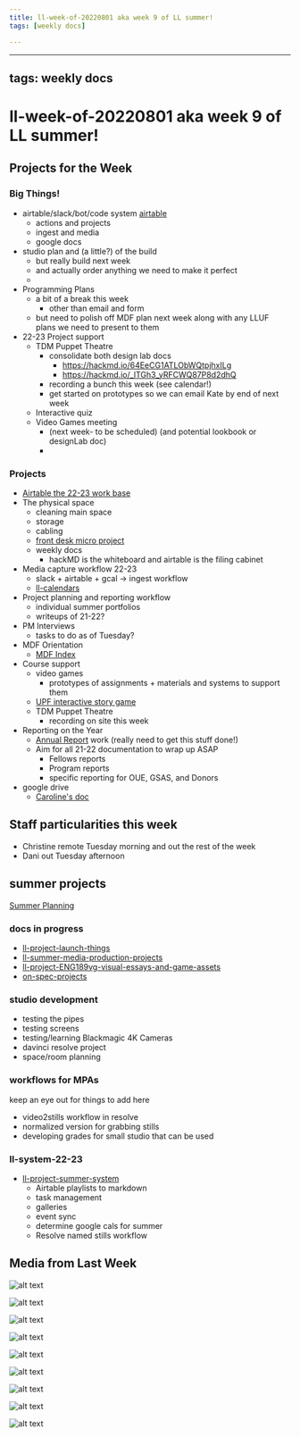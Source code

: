 ```yaml
---
title: ll-week-of-20220801 aka week 9 of LL summer!
tags: [weekly docs]

---
```


---
tags: weekly docs
---

# ll-week-of-20220801 aka week 9 of LL summer!

## Projects for the Week

### Big Things!
- airtable/slack/bot/code system [airtable](https://airtable.com/app2Q5werGGNgVOiE/tblJPXSPNMrMH1ueu/viwN0IITuMPgUlf0N?blocks=hide)
    - actions and projects
    - ingest and media
    - google docs
- studio plan and (a little?) of the build
    - but really build next week 
    - and actually order anything we need to make it perfect
    - 
- Programming Plans
    - a bit of a break this week
        - other than email and form
    - but need to polish off MDF plan next week along with any LLUF plans we need to present to them
- 22-23 Project support 
    - TDM Puppet Theatre
        - consolidate both design lab docs
            - https://hackmd.io/64EeCG1ATLObWQtpjhxILg
            - https://hackmd.io/_lTGh3_yRFCWQ87P8d2dhQ
        - recording a bunch this week (see calendar!)
        - get started on prototypes so we can email Kate by end of next week
    - Interactive quiz
    - Video Games meeting 
        - (next week- to be scheduled) (and potential lookbook or designLab doc)
        - 


### Projects
* [Airtable the 22-23 work base](https://airtable.com/app2Q5werGGNgVOiE/tblJPXSPNMrMH1ueu/viwN0IITuMPgUlf0N?blocks=hide)
* The physical space
    * cleaning main space
    * storage
    * cabling
    * [front desk micro project](https://hackmd.io/SH6p20ieSS6eaOB_ez9Dw?view)
    * weekly docs
        * hackMD is the whiteboard and airtable is the filing cabinet
* Media capture workflow 22-23
    * slack + airtable + gcal -> ingest workflow
    * [ll-calendars](/iGf3HEuCTNS4ReShh0VbZg)
* Project planning and reporting workflow
    * individual summer portfolios
    * writeups of 21-22?
* PM Interviews
    * tasks to do as of Tuesday?
* MDF Orientation
    * [MDF Index](https://hackmd.io/Yjasau-iQ8uOzgSHFOZg1Q)
* Course support
    * video games
        * prototypes of assignments + materials and systems to support them
    * [UPF interactive story game](https://hackmd.io/9k_dKUVOSZyGYa1ZHXLLTg)
    * TDM Puppet Theatre
        * recording on site this week
* Reporting on the Year
    * [Annual Report](https://docs.google.com/document/d/1lAfT2LDrC7ra_hTN7klfPXU4wm7BKEheZuDH_7t09HA/edit#) work (really need to get this stuff done!)
    * Aim for all 21-22 documentation to wrap up ASAP
        * Fellows reports
        * Program reports
        * specific reporting for OUE, GSAS, and Donors
* google drive
    * [Caroline's doc](https://docs.google.com/document/d/1ABAVkpLIiZ-DdL7CRoF1rIebdhixS6MlhHpWgdjvPQw/edit#heading=h.wkqcyodr2b4)

## Staff particularities this week
* Christine remote Tuesday morning and out the rest of the week
* Dani out Tuesday afternoon

## summer projects


[Summer Planning](https://hackmd.io/sEVz4Tn9Q46HDZ8SD5Wk0A?view)

### docs in progress
* [ll-project-launch-things](https://hackmd.io/L19Oqrg-SuK5JqjjK7WRzQ?view)
* [ll-summer-media-production-projects](https://hackmd.io/kEjD_cTTTYmpDYLM6snshw?view)
* [ll-project-ENG189vg-visual-essays-and-game-assets](https://hackmd.io/x6cLbs_FQcGFxGqS-pxE6w)
* [on-spec-projects](https://hackmd.io/YzXbMQNfTae1MFEzk1O2ug)

### studio development

- testing the pipes
- testing screens
- testing/learning Blackmagic 4K Cameras
- davinci resolve project
- space/room planning

### workflows for MPAs
keep an eye out for things to add here
- video2stills workflow in resolve
- normalized version for grabbing stills
- developing grades for small studio that can be used

### ll-system-22-23

- [ll-project-summer-system](https://hackmd.io/L1bJvNwkQkKlsN567JinsQ?view)
    - Airtable playlists to markdown
    - task management
    - galleries
    - event sync
    - determine google cals for summer
    - Resolve named stills workflow

## Media from Last Week
![alt text](https://files.slack.com/files-pri/T0HTW3H0V-F03QS91FBCK/jessi-wide.jpg?pub_secret=60ab3f1368)

![alt text](https://files.slack.com/files-pri/T0HTW3H0V-F03RG88P00Y/screen_shot_2022-07-24_at_4.53.45_pm.png?pub_secret=d0399e6816)

![alt text](https://files.slack.com/files-pri/T0HTW3H0V-F03QSDY7Q4T/screen_shot_2022-07-24_at_4.55.08_pm.png?pub_secret=b21bc77481)

![alt text](https://files.slack.com/files-pri/T0HTW3H0V-F03R55CPYQZ/screen_shot_2022-07-24_at_4.55.29_pm.png?pub_secret=55b5597441)

![alt text](https://files.slack.com/files-pri/T0HTW3H0V-F03QBU6B12T/screen_shot_2022-07-24_at_4.56.16_pm.png?pub_secret=5eeb47278a)

![alt text](https://files.slack.com/files-pri/T0HTW3H0V-F03RE06EVFT/image.png?pub_secret=5313b86c97)

![alt text](https://files.slack.com/files-pri/T0HTW3H0V-F03R6MM4CR3/img_1988.jpg?pub_secret=8701110635)

![alt text](https://files.slack.com/files-pri/T0HTW3H0V-F03S0AWK4RX/cinelab_charlie_20220406.png?pub_secret=1a79caf797)

![alt text](https://files.slack.com/files-pri/T0HTW3H0V-F03RFF6KUNS/image_from_ios.jpg?pub_secret=4087875718)



